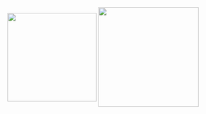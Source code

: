 <img height=200 align="center" src="https://github-readme-stats.vercel.app/api?username=JoeSiu&count_private=true&show_icons=true&hide_border=true&border_radius=10&hide=stars&bg_color=00000000,00000000,00000000" />
<img height=225 align="center" src="https://github-readme-stats.vercel.app/api/top-langs/?username=JoeSiu&bg_color=00000000,00000000,00000000&hide_border=true&layout=compact&langs_count=8" />
